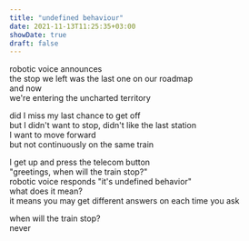 ```yaml
---
title: "undefined behaviour"
date: 2021-11-13T11:25:35+03:00
showDate: true
draft: false
---
```


robotic voice announces  
the stop we left was the last one on our roadmap  
and now  
we're entering the uncharted territory  

did I miss my last chance to get off  
but I didn't want to stop, didn't like the last station  
I want to move forward  
but not continuously on the same train  

I get up and press the telecom button  
"greetings, when will the train stop?"  
robotic voice responds "it's undefined behavior"  
what does it mean?  
it means you may get different answers on each time you ask  

when will the train stop?  
never  
